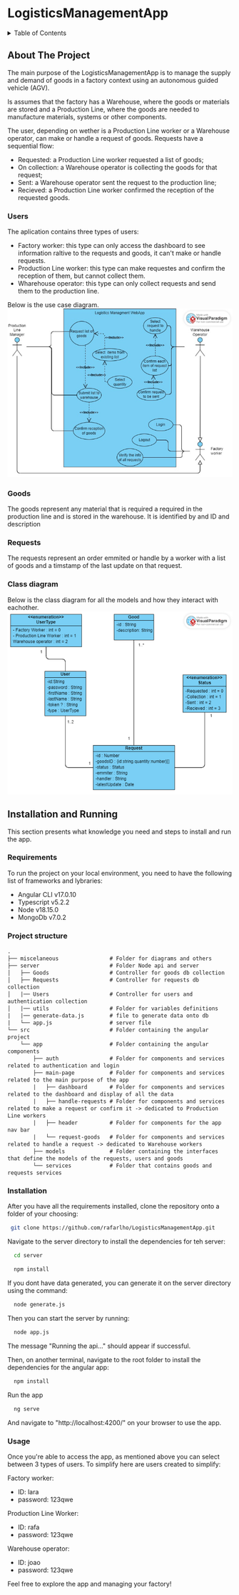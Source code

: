 # LogisticsManagementApp


<!-- TABLE OF CONTENTS -->
<details>
  <summary>Table of Contents</summary>
  <ol>
    <li>
      <a href="#about-the-project">About The Project</a>
      <ul>
        <li><a href="#users">Users</a></li>
        <li><a href="#goods">Goods</a></li>
        <li><a href="#requests">Requests</a></li>
        <li><a href="#class-diagram">Class diagram</a></li>
      </ul>
    </li>
    <li>
      <a href="#installation-and-running">Installation and running</a>
      <ul>
        <li><a href="#requirements">Requirements</a></li>
        <li><a href="#project-structure">Project Struture</a></li>
        <li><a href="#installation">Installation</a></li>
        <li><a href="#usage">Usage</a></li> 
      </ul>
    </li>
  </ol>
</details>



<!-- ABOUT THE PROJECT -->
## About The Project

The main purpose of the LogisticsManagementApp is to manage the supply and demand of goods in a factory context using an autonomous guided vehicle (AGV).

Is assumes that the factory has a Warehouse, where the goods or materials are stored and a Production Line, where the goods are needed to manufacture materials, systems or other components.  

The user, depending on wether is a Production Line worker or a Warehouse operator, can make or handle a request of goods. Requests have a sequential flow:
* Requested: a Production Line worker requested a list of goods;
* On collection: a Warehouse operator is collecting the goods for that request;
* Sent: a Warehouse operator sent the request to the production line; 
* Recieved: a Production Line worker confirmed the reception of the requested goods. 


<!-- Users -->
### Users

The aplication contains three types of users:
* Factory worker: this type can only access the dashboard to see information raltive to the requests and goods, it can't make or handle requests.
* Production Line worker: this type can make requestes and confirm the reception of them, but cannot collect them.
* Wharehouse operator: this type can only collect requests and send them to the production line.

Below is the use case diagram.
![alt text](miscelaneous/Use-case-diagram.jpg)


<!-- Goods -->
### Goods

The goods represent any material that is required a required in the production line and is stored in the warehouse. It is identified by and ID and description

<!-- Requests -->
### Requests

The requests represent an order emmited or handle by a worker with a list of goods and a timstamp of the last update on that request.


<!-- Requests -->
### Class diagram

Below is the class diagram for all the models and how they interact with eachother.
![alt text](miscelaneous/class-diagram.png)


<!-- Instalation and usage -->
## Installation and Running

This section presents what knowledge you need and steps to install and run the app.

<!-- Requirements -->
### Requirements

To run the project on your local environment, you need to have the following list of frameworks and lybraries:
* Angular CLI v17.0.10
* Typescript v5.2.2
* Node v18.15.0
* MongoDb v7.0.2

<!-- Project struture -->
### Project structure

```
. 
├── miscelaneous                # Folder for diagrams and others
├── server                      # Folder Node api and server
│   ├── Goods                   # Controller for goods db collection 
│   ├── Requests                # Controller for requests db collection
│   |── Users                   # Controller for users and authentication collection
│   |── utils                   # Folder for variables definitions
|   |── generate-data.js        # file to generate data onto db
|   └── app.js                  # server file
└── src                         # Folder containing the angular project
    └── app                     # Folder containing the angular components
        ├── auth                # Folder for components and services related to authentication and login 
        ├── main-page           # Folder for components and services related to the main purpose of the app 
        |   ├── dashboard       # Folder for components and services related to the dashboard and display of all the data 
        |   ├── handle-requests # Folder for components and services related to make a request or confirm it -> dedicated to Production Line workers 
        |   ├── header          # Folder for components for the app nav bar 
        |   └── request-goods   # Folder for components and services related to handle a request -> dedicated to Warehouse workers
        ├── models              # Folder containing the interfaces that define the models of the requests, users and goods 
        └── services            # Folder that contains goods and requests services
 ```
<!-- Installation -->
### Installation

After you have all the requirements installed, clone the repository onto a folder of your choosing:
 ```sh
  git clone https://github.com/rafarlho/LogisticsManagementApp.git 
  ```

Navigate to the server directory to install the dependencies for teh server:
```sh
  cd server
```
```sh
  npm install
```

If you dont have data generated, you can generate it on the server directory using the command:
```sh
  node generate.js 
```

Then you can start the server by running:
```sh
  node app.js 
```
The message "Running the api..." should appear if successful. 

Then, on another terminal, navigate to the root folder to install the dependencies for the angular app:
```sh
  npm install 
```
Run the app
```sh
  ng serve 
```

And navigate to "http://localhost:4200/" on your browser to use the app.


<!-- Usage -->
### Usage

Once you're able to access the app, as mentioned above you can select between 3 types of users.
To simplify here are users created to simplify:

Factory worker: 
* ID: lara
* password: 123qwe

Production Line Worker: 
* ID: rafa
* password: 123qwe

Warehouse operator: 
* ID: joao
* password: 123qwe

Feel free to explore the app and managing your factory!

